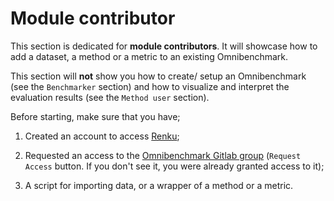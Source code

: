 
# Module contributor

This section is dedicated for **module contributors**. It will showcase how to add a dataset, a method or a metric to an existing Omnibenchmark. 

This section will **not** show you how to create/ setup an Omnibenchmark (see the `Benchmarker` section) and how to visualize and interpret the evaluation results (see the `Method user` section).


Before starting, make sure that you have;

1. Created an account to access [Renku](https://renkulab.io/);

2. Requested an access to the [Omnibenchmark Gitlab group](https://gitlab.renkulab.io/omb_benchmarks) (`Request Access` button. If you don't see it, you were already granted access to it);

3. A script for importing data, or a wrapper of a method or a metric.




